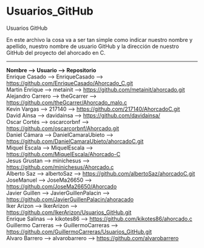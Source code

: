 ﻿# Usuarios_GitHub
Usuarios GitHub

En este archivo la cosa va a ser tan simple como indicar nuestro nombre y apellido, nuestro nombre de usuario GitHub y la dirección de nuestro GitHub del proyecto del ahorcado en C.

***
**Nombre --> Usuario --> Repositorio**  
Enrique Casado --> EnriqueCasado --> https://github.com/EnriqueCasado/Ahorcado_C.git  
Martin Enrique --> metainit --> https://github.com/metainit/ahorcado.git  
Alejandro Carrero --> theGcarrer --> https://github.com/theGcarrer/Ahorcado_malo.c  
Kevin Vargas --> 217140 --> https://github.com/217140/AhorcadoC.git  
David Ainsa --> davidainsa --> https://github.com/davidainsa/  
Oscar Cortés --> oscarcorbnf --> https://github.com/oscarcorbnf/Ahorcado.git  
Daniel Cámara --> DanielCamaraUbieto --> https://github.com/DanielCamaraUbieto/ahorcadoC.git  
Miquel Escala --> MiquelEscala --> https://github.com/MiquelEscala/Ahorcado-C  
Jesus Grustan --> minichesus --> https://github.com/minichesus/Ahorcado.c  
Alberto Saz --> albertoSaz --> https://github.com/albertoSaz/ahorcadoC.git  
JoseManuel --> JoseMa26650 --> https://github.com/JoseMa26650/Ahorcado  
Javier Guillen --> JavierGuillenPalacin --> https://github.com/JavierGuillenPalacin/ahoracado  
Iker Arizon --> IkerArizon --> https://github.com/IkerArizon/Usuarios_GitHub.git  
Enrique Salinas --> kikotes86 --> https://github.com/kikotes86/ahorcado.c  
Guillermo Carreras --> GuillermoCarreras --> https://github.com/GuillermoCarreras/Usuarios_GitHub.git  
Alvaro Barrero --> alvarobarrero --> https://github.com/alvarobarrero  
